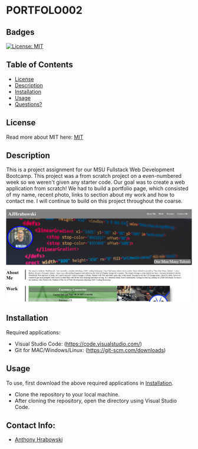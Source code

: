 # PORTFOLO002

## Badges

[![License: MIT](https://img.shields.io/badge/License-MIT-yellow.svg)](https://opensource.org/licenses/MIT)

## Table of Contents

- [License](#license)
- [Description](#description)
- [Installation](#installation)
- [Usage](#usage)
- [Questions?](#questions)

## License

Read more about MIT here:
[MIT](https://opensource.org/licenses/MIT)

## Description

This is a project assignment for our MSU Fullstack Web Development Bootcamp. This project was a from scratch project on a even-numbered week so we weren't given any starter code. Our goal was to create a web application from scratch! We had to build a portfolio page, which consisted of my name, recent photo, links to section about my work and how to contact me. I will continue to build on this project throughout the coarse.

![Alt text](<Assets/Portfolio Screenshot.png>)

## Installation

Required applications:
- Visual Studio Code: (https://code.visualstudio.com/)
- Git for MAC/Windows/Linux: (https://git-scm.com/downloads)

## Usage

To use, first download the above required applications in [Installation](#installation).

- Clone the repository to your local machine.
- After cloning the repository, open the directory using Visual Studio Code. 


## Contact Info:

- [Anthony Hrabowski](https://github.com/Ajhrabowski)

